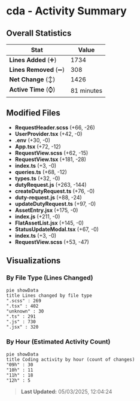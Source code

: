 # cda - Activity Summary 

## Overall Statistics

| Stat                   | Value                                                             |
| ---------------------- | ----------------------------------------------------------------- |
| **Lines Added** (➕)   | 1734                                          |
| **Lines Removed** (➖) | 308                                        |
| **Net Change** (↕)    | 1426                |
| **Active Time** (⌚)   | 81 minutes |


## Modified Files
- **RequestHeader.scss** (+66, -26)
- **UserProvider.tsx** (+42, -0)
- **.env** (+30, -0)
- **App.tsx** (+72, -12)
- **RequestView.scss** (+62, -15)
- **RequestView.tsx** (+181, -28)
- **index.ts** (+3, -0)
- **queries.ts** (+68, -12)
- **types.ts** (+32, -0)
- **dutyRequest.js** (+263, -144)
- **createDutyRequest.ts** (+76, -0)
- **duty-request.js** (+88, -24)
- **updateDutyRequest.ts** (+97, -0)
- **AssetEntry.jsx** (+175, -0)
- **index.js** (+211, -0)
- **FlatAssetList.jsx** (+145, -0)
- **StatusUpdateModal.tsx** (+67, -0)
- **index.ts** (+3, -0)
- **RequestView.scss** (+53, -47)

## Visualizations

### By File Type (Lines Changed)

```mermaid
pie showData
title Lines changed by file type
".scss" : 269
".tsx" : 402
"unknown" : 30
".ts" : 291
".js" : 730
".jsx" : 320
```

### By Hour (Estimated Activity Count)

```mermaid
pie showData
title Coding activity by hour (count of changes)
"09h" : 30
"10h" : 11
"11h" : 18
"12h" : 5
```


> **Last Updated:** 05/03/2025, 12:04:24
